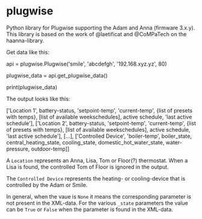 # plugwise
Python library for Plugwise supporting the Adam and Anna (firmware 3.x.y).
This library is based on the work of @laetificat and @CoMPaTech on the haanna-library.

Get data like this:

 api = plugwise.Plugwise('smile', 'abcdefgh', '192.168.xyz.yz', 80)
 
 plugwise_data = api.get_plugwise_data()
 
 print(plugwise_data)
 
 The output looks like this:
 
['Location 1', battery-status, 'setpoint-temp', 'current-temp', {list of presets with temps}, [list of available weekschedules], active schedule, 'last active schedule'], 
['Location 2', battery-status, 'setpoint-temp', 'current-temp', {list of presets with temps}, [list of available weekschedules], active schedule, 'last active schedule'], 
[...],
['Controlled Device', 'boiler-temp', boiler_state, central_heating_state, cooling_state, domestic_hot_water_state, water-pressure, outdoor-temp]]

A `Location` represents an Anna, Lisa, Tom or Floor(?) thermostat. When a Lisa is found, the controlled Tom of Floor is ignored in the output.

The `Controlled Device` represents the heating- or cooling-device that is controlled by the Adam or Smile.

In general, when the vaue is `None` it means the corresponding parameter is not present in the XML-data. For the various `_state` parameters the value can be `True` or `False` when the parameter is found in the XML-data.
